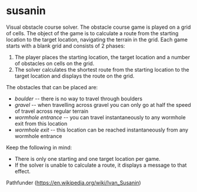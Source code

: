 # susanin

Visual obstacle course solver. The obstacle course game is played on a grid of cells. The object of the game is to calculate a route from the starting location to the target location, navigating the terrain in the grid. Each game starts with a blank grid and consists of 2 phases:

1. The player places the starting location, the target location and a number of
obstacles on cells on the grid.
2. The solver calculates the shortest route from the starting location to the target location and displays the route on the grid.

The obstacles that can be placed are:

- *boulder* -- there is no way to travel through boulders
 - *gravel* -- when travelling across gravel you can only go at half the speed of travel
across regular terrain
 - *wormhole entrance* -- you can travel instantaneously to any wormhole exit from this
location
 - *wormhole exit* -- this location can be reached instantaneously from any wormhole
entrance

Keep the following in mind:
 - There is only one starting and one target location per game.
 - If the solver is unable to calculate a route, it displays a message to that effect.

Pathfunder (https://en.wikipedia.org/wiki/Ivan_Susanin)
